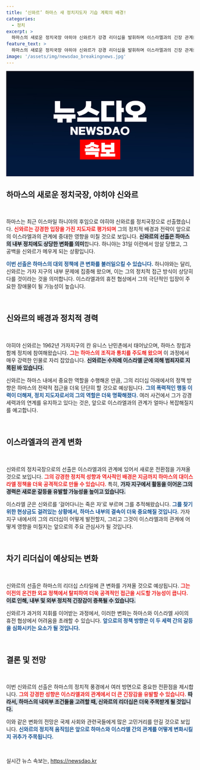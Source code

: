 ```yaml
---
title: ‘신와르’ 하마스 새 정치지도자 기습 계획의 배경!
categories:
  - 정치
excerpt: >
  하마스의 새로운 정치국장 야히야 신와르가 강경 리더십을 발휘하며 이스라엘과의 긴장 관계를 심화시킬 전망이다. 이스라엘의 기습 공격을 주도한 신와르는 과거 폭력적인 경력을 지니고 있어 향후 협상이 더욱 험난해질 것으로 우려된다.
feature_text: >
  하마스의 새로운 정치국장 야히야 신와르가 강경 리더십을 발휘하며 이스라엘과의 긴장 관계를 심화시킬 전망이다. 이스라엘의 기습 공격을 주도한 신와르는 과거 폭력적인 경력을 지니고 있어 향후 협상이 더욱 험난해질 것으로 우려된다.
image: '/assets/img/newsdao_breakingnews.jpg'
---
```


<p><img src="/assets/img/newsdao_breakingnews.jpg" alt="bookingtag 속보" /></p>

<h2 data-ke-size="size26">하마스의 새로운 정치국장, 야히야 신와르</h2>

<p data-ke-size="size16">&nbsp;</p>

<p>하마스는 최근 이스마일 하니야의 후임으로 야히야 신와르를 정치국장으로 선출했습니다. <b><span style="color: #ee2323;">신와르는 강경한 입장을 가진 지도자로 평가되며</span></b> 그의 정치적 배경과 전략이 앞으로의 이스라엘과의 관계에 중대한 영향을 미칠 것으로 보입니다. <b><span style="background-color: #21538527;">신와르의 선출은 하마스의 내부 정치에도 상당한 변화를 의미</span></b>합니다. 하니야는 31일 이란에서 암살 당했고, 그 공백을 신와르가 메우게 되는 상황입니다. </p>

<p><b><span style="color: #1a5490;">이번 선출은 하마스의 대외 정책에 큰 변화를 불러일으킬 수 있습니다.</span></b> 하니야와는 달리, 신와르는 가자 지구의 내부 문제에 집중해 왔으며, 이는 그의 정치적 접근 방식이 상당히 다를 것이라는 것을 의미합니다. 이스라엘과의 휴전 협상에서 그의 극단적인 입장이 주요한 장애물이 될 가능성이 높습니다. </p>

<p data-ke-size="size16">&nbsp;</p>

<h2 data-ke-size="size26">신와르의 배경과 정치적 경력</h2>

<p data-ke-size="size16">&nbsp;</p>

<p>야히야 신와르는 1962년 가자지구의 칸 유니스 난민촌에서 태어났으며, 하마스 창립과 함께 정치에 참여해왔습니다. <b><span style="color: #ee2323;">그는 하마스의 조직과 통치를 주도해 왔으며</span></b> 이 과정에서 매우 강력한 인물로 자리 잡았습니다. <b><span style="background-color: #21538527;">신와르는 수차례 이스라엘 군에 의해 범죄자로 지목된 바 있습니다.</span></b></p>

<p>신와르는 하마스 내에서 중요한 역할을 수행해온 만큼, 그의 리더십 아래에서의 정책 방향은 하마스의 전략적 접근을 더욱 단단히 할 것으로 예상됩니다. <b><span style="color: #1a5490;">그의 폭력적인 행동 이력이 더해져, 정치 지도자로서의 그의 역할은 더욱 명확해졌다.</span></b> 여러 사건에서 그가 강경 세력과의 연계를 유지하고 있다는 것은, 앞으로 이스라엘과의 관계가 얼마나 복잡해질지를 예고합니다. </p>

<p data-ke-size="size16">&nbsp;</p>

<h2 data-ke-size="size26">이스라엘과의 관계 변화</h2>

<p data-ke-size="size16">&nbsp;</p>

<p>신와르의 정치국장으로의 선출은 이스라엘과의 관계에 있어서 새로운 전환점을 가져올 것으로 보입니다. <b><span style="color: #ee2323;">그의 강경한 정치적 성향과 역사적인 배경은 지금까지 하마스의 대이스라엘 정책을 더욱 공격적으로 만들 수 있습니다.</span></b> 특히, <b><span style="background-color: #21538527;">가자 지구에서 활동을 이어온 그의 경력은 새로운 갈등을 유발할 가능성을 높이고 있습니다.</span></b></p>

<p>이스라엘 군은 신와르를 ‘걸어다니는 죽은 자’로 부르며 그를 추적해왔습니다. <b><span style="color: #1a5490;">그를 찾기 위한 현상금도 걸려있는 상황에서, 하마스 내부의 결속이 더욱 중요해질 것입니다.</span></b> 가자 지구 내에서의 그의 리더십이 어떻게 발전할지, 그리고 그것이 이스라엘과의 관계에 어떻게 영향을 미칠지는 앞으로의 주요 관심사가 될 것입니다. </p>

<p data-ke-size="size16">&nbsp;</p>

<h2 data-ke-size="size26">차기 리더십이 예상되는 변화</h2>

<p data-ke-size="size16">&nbsp;</p>

<p>신와르의 선출은 하마스의 리더십 스타일에 큰 변화를 가져올 것으로 예상됩니다. <b><span style="color: #ee2323;">그는 이전의 온건한 외교 정책에서 탈피하여 더욱 공격적인 접근을 시도할 가능성이 큽니다.</span></b> <b><span style="background-color: #21538527;">이로 인해, 내부 및 외부 정치적 긴장감이 증폭될 수 있습니다.</span></b> </p>

<p>신와르가 과거의 지휘를 이어받는 과정에서, 이러한 변화는 하마스와 이스라엘 사이의 휴전 협상에서 어려움을 초래할 수 있습니다. <b><span style="color: #1a5490;">앞으로의 정책 방향은 이 두 세력 간의 갈등을 심화시키는 요소가 될 것입니다.</span></b> </p>

<p data-ke-size="size16">&nbsp;</p>

<h2 data-ke-size="size26">결론 및 전망</h2>

<p data-ke-size="size16">&nbsp;</p>

<p>이번 신와르의 선출은 하마스의 정치적 풍경에서 여러 방면으로 중요한 전환점을 제시합니다. <b><span style="color: #ee2323;">그의 강경한 성향은 이스라엘과의 관계에서 더 큰 긴장감을 유발할 수 있습니다.</span></b> <b><span style="background-color: #21538527;">따라서, 하마스의 내외부 조건들을 고려할 때, 신와르의 리더십은 더욱 주목받게 될 것입니다.</span></b></p>

<p>이와 같은 변화의 전망은 국제 사회와 관련국들에게 많은 고민거리를 안길 것으로 보입니다. <b><span style="color: #1a5490;">신와르의 정치적 움직임은 앞으로 하마스와 이스라엘 간의 관계를 어떻게 변화시킬지 귀추가 주목됩니다.</span></b> </p>

<p data-ke-size="size16">&nbsp;</p>
실시간 뉴스 속보는, <a href="https://newsdao.kr" rel="dofollow">https://newsdao.kr</a>


